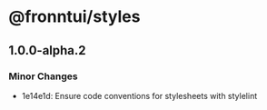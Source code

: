 # @fronntui/styles

## 1.0.0-alpha.2

### Minor Changes

- 1e14e1d: Ensure code conventions for stylesheets with stylelint
